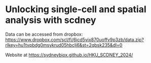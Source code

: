 # Unlocking single-cell and spatial analysis with scdney


Data can be accessed from dropbox: https://www.dropbox.com/scl/fi/6icd5vix870uoffv9p3zb/data.zip?rlkey=hu1tvpbdg0msykrud05hbclj6&st=2qbsk235&dl=0

Website at https://sydneybiox.github.io/HKU_SCDNEY_2024/
